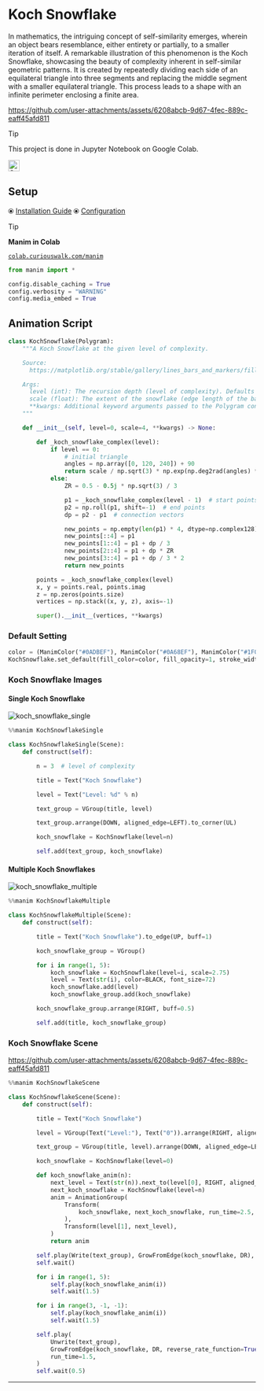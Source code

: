 # Koch Snowflake

In mathematics, the intriguing concept of self-similarity emerges, wherein an object bears resemblance, either entirety or partially, to a smaller iteration of itself. A remarkable illustration of this phenomenon is the Koch Snowflake, showcasing the beauty of complexity inherent in self-similar geometric patterns. It is created by repeatedly dividing each side of an equilateral triangle into three segments and replacing the middle segment with a smaller equilateral triangle. This process leads to a shape with an infinite perimeter enclosing a finite area.

https://github.com/user-attachments/assets/6208abcb-9d67-4fec-889c-eaff45afd811

>[!TIP]
> This project is done in Jupyter Notebook on Google Colab.
>
> <a href="https://colab.research.google.com/github/curiouswalk/manim/blob/main/source/koch_snowflake/koch_snowflake.ipynb"><img src="https://colab.research.google.com/assets/colab-badge.svg" height="23px" alt="Open In Colab"/></a>

## Setup

⦿ [Installation Guide](https://docs.manim.community/en/stable/installation.html) ⦿ [Configuration](https://docs.manim.community/en/stable/guides/configuration.html)

>[!TIP]
> **Manim in Colab**
>
> [`colab.curiouswalk.com/manim`](https://colab.curiouswalk.com/manim)


```python
from manim import *

config.disable_caching = True
config.verbosity = "WARNING"
config.media_embed = True
```

## Animation Script

```python
class KochSnowflake(Polygram):
    """A Koch Snowflake at the given level of complexity.

    Source:
      https://matplotlib.org/stable/gallery/lines_bars_and_markers/fill.html

    Args:
      level (int): The recursion depth (level of complexity). Defaults to 0.
      scale (float): The extent of the snowflake (edge length of the base triangle). Defaults to 4.0.
      **kwargs: Additional keyword arguments passed to the Polygram constructor.
    """

    def __init__(self, level=0, scale=4, **kwargs) -> None:

        def _koch_snowflake_complex(level):
            if level == 0:
                # initial triangle
                angles = np.array([0, 120, 240]) + 90
                return scale / np.sqrt(3) * np.exp(np.deg2rad(angles) * 1j)
            else:
                ZR = 0.5 - 0.5j * np.sqrt(3) / 3

                p1 = _koch_snowflake_complex(level - 1)  # start points
                p2 = np.roll(p1, shift=-1)  # end points
                dp = p2 - p1  # connection vectors

                new_points = np.empty(len(p1) * 4, dtype=np.complex128)
                new_points[::4] = p1
                new_points[1::4] = p1 + dp / 3
                new_points[2::4] = p1 + dp * ZR
                new_points[3::4] = p1 + dp / 3 * 2
                return new_points

        points = _koch_snowflake_complex(level)
        x, y = points.real, points.imag
        z = np.zeros(points.size)
        vertices = np.stack((x, y, z), axis=-1)

        super().__init__(vertices, **kwargs)
```

### Default Setting

```python
color = (ManimColor("#0ADBEF"), ManimColor("#0A68EF"), ManimColor("#1F0AEF"))
KochSnowflake.set_default(fill_color=color, fill_opacity=1, stroke_width=0, scale=5)
```

### Koch Snowflake Images

#### Single Koch Snowflake

![koch_snowflake_single](https://github.com/user-attachments/assets/bcac4182-1790-4cae-9ebd-6a001f35be40)

```python
%%manim KochSnowflakeSingle

class KochSnowflakeSingle(Scene):
    def construct(self):

        n = 3  # level of complexity

        title = Text("Koch Snowflake")

        level = Text("Level: %d" % n)

        text_group = VGroup(title, level)

        text_group.arrange(DOWN, aligned_edge=LEFT).to_corner(UL)

        koch_snowflake = KochSnowflake(level=n)

        self.add(text_group, koch_snowflake)
```

#### Multiple Koch Snowflakes

![koch_snowflake_multiple](https://github.com/user-attachments/assets/be4fe0b5-778b-4012-bb67-a1c50cf3d4dd)

```python
%%manim KochSnowflakeMultiple

class KochSnowflakeMultiple(Scene):
    def construct(self):

        title = Text("Koch Snowflake").to_edge(UP, buff=1)

        koch_snowflake_group = VGroup()

        for i in range(1, 5):
            koch_snowflake = KochSnowflake(level=i, scale=2.75)
            level = Text(str(i), color=BLACK, font_size=72)
            koch_snowflake.add(level)
            koch_snowflake_group.add(koch_snowflake)

        koch_snowflake_group.arrange(RIGHT, buff=0.5)

        self.add(title, koch_snowflake_group)
```

### Koch Snowflake Scene

https://github.com/user-attachments/assets/6208abcb-9d67-4fec-889c-eaff45afd811

```python
%%manim KochSnowflakeScene

class KochSnowflakeScene(Scene):
    def construct(self):

        title = Text("Koch Snowflake")

        level = VGroup(Text("Level:"), Text("0")).arrange(RIGHT, aligned_edge=DOWN)

        text_group = VGroup(title, level).arrange(DOWN, aligned_edge=LEFT).to_corner(UL)

        koch_snowflake = KochSnowflake(level=0)

        def koch_snowflake_anim(n):
            next_level = Text(str(n)).next_to(level[0], RIGHT, aligned_edge=DOWN)
            next_koch_snowflake = KochSnowflake(level=n)
            anim = AnimationGroup(
                Transform(
                    koch_snowflake, next_koch_snowflake, run_time=2.5, rate_func=linear
                ),
                Transform(level[1], next_level),
            )
            return anim

        self.play(Write(text_group), GrowFromEdge(koch_snowflake, DR), run_time=1.5)
        self.wait()

        for i in range(1, 5):
            self.play(koch_snowflake_anim(i))
            self.wait(1.5)

        for i in range(3, -1, -1):
            self.play(koch_snowflake_anim(i))
            self.wait(1.5)

        self.play(
            Unwrite(text_group),
            GrowFromEdge(koch_snowflake, DR, reverse_rate_function=True),
            run_time=1.5,
        )
        self.wait(0.5)
```
---
